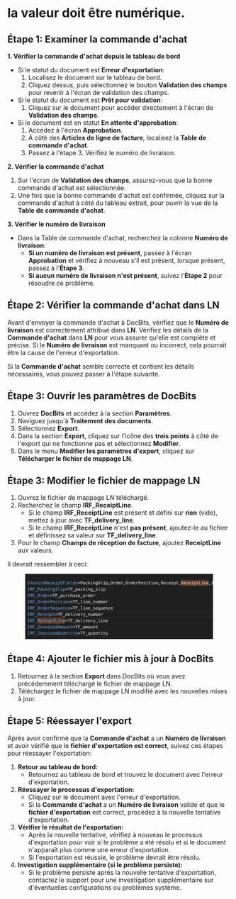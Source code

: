# la valeur doit être numérique.

## **Étape 1: Examiner la commande d'achat**

**1. Vérifier la commande d'achat depuis le tableau de bord**

* Si le statut du document est **Erreur d'exportation**:
  1. Localisez le document sur le tableau de bord.
  2. Cliquez dessus, puis sélectionnez le bouton **Validation des champs** pour revenir à l'écran de validation des champs.
* Si le statut du document est **Prêt pour validation**:
  1. Cliquez sur le document pour accéder directement à l'écran de **Validation des champs**.
* Si le document est en statut **En attente d'approbation**:
  1. Accédez à l'écran **Approbation**.
  2. À côté des **Articles de ligne de facture**, localisez la **Table de commande d'achat**.
  3. Passez à l'étape 3. Vérifiez le numéro de livraison.

**2. Vérifier la commande d'achat**

1. Sur l'écran de **Validation des champs**, assurez-vous que la bonne commande d'achat est sélectionnée.
2. Une fois que la bonne commande d'achat est confirmée, cliquez sur la commande d'achat à côté du tableau extrait, pour ouvrir la vue de la **Table de commande d'achat**.

**3. Vérifier le numéro de livraison**

* Dans la Table de commande d'achat, recherchez la colonne **Numéro de livraison**:
  * **Si un numéro de livraison est présent**, passez à l'écran **Approbation** et vérifiez à nouveau s'il est présent, lorsque présent, passez à l'**Étape 3**.
  * **Si aucun numéro de livraison n'est présent**, suivez l'**Étape 2** pour résoudre ce problème.

## Étape 2: Vérifier la commande d'achat dans LN

Avant d'envoyer la commande d'achat à DocBits, vérifiez que le **Numéro de livraison** est correctement attribué dans **LN**. Vérifiez les détails de la **Commande d'achat** dans **LN** pour vous assurer qu'elle est complète et précise. Si le **Numéro de livraison** est manquant ou incorrect, cela pourrait être la cause de l'erreur d'exportation.

Si la **Commande d'achat** semble correcte et contient les détails nécessaires, vous pouvez passer à l'étape suivante.

## **Étape 3: Ouvrir les paramètres de DocBits**

1. Ouvrez **DocBits** et accédez à la section **Paramètres**.
2. Naviguez jusqu'à **Traitement des documents**.
3. Sélectionnez **Export**.
4. Dans la section **Export**, cliquez sur l'icône des **trois points** à côté de l'export qui ne fonctionne pas et sélectionnez **Modifier**.
5. Dans le menu **Modifier les paramètres d'export**, cliquez sur **Télécharger le fichier de mappage LN**.

## **Étape 3: Modifier le fichier de mappage LN**

1. Ouvrez le fichier de mappage LN téléchargé.
2. Recherchez le champ **IRF\_ReceiptLine**.
   * Si le champ **IRF\_ReceiptLine** est présent et défini sur **rien** (vide), mettez à jour avec **TF\_delivery\_line**.
   * Si le champ **IRF\_ReceiptLine** n'est **pas présent**, ajoutez-le au fichier et définissez sa valeur sur **TF\_delivery\_line**.
3. Pour le champ **Champs de réception de facture**, ajoutez **ReceiptLine** aux valeurs.

Il devrait ressembler à ceci:

<figure><img src="../../../../.gitbook/assets/ReceiptLine.png" alt="" width="563"><figcaption></figcaption></figure>

## **Étape 4: Ajouter le fichier mis à jour à DocBits**

1. Retournez à la section **Export** dans DocBits où vous avez précédemment téléchargé le fichier de mappage LN.
2. Téléchargez le fichier de mappage LN modifié avec les nouvelles mises à jour.

## Étape 5: Réessayer l'export

Après avoir confirmé que la **Commande d'achat** a un **Numéro de livraison** et avoir vérifié que le **fichier d'exportation est correct**, suivez ces étapes pour réessayer l'exportation:

1. **Retour au tableau de bord:**
   * Retournez au tableau de bord et trouvez le document avec l'erreur d'exportation.
2. **Réessayer le processus d'exportation:**
   * Cliquez sur le document avec l'erreur d'exportation.
   * Si la **Commande d'achat** a un **Numéro de livraison** valide et que le **fichier d'exportation** est correct, procédez à la nouvelle tentative d'exportation.
3. **Vérifier le résultat de l'exportation:**
   * Après la nouvelle tentative, vérifiez à nouveau le processus d'exportation pour voir si le problème a été résolu et si le document n'apparaît plus comme une erreur d'exportation.
   * Si l'exportation est réussie, le problème devrait être résolu.
4. **Investigation supplémentaire (si le problème persiste):**
   * Si le problème persiste après la nouvelle tentative d'exportation, contactez le support pour une investigation supplémentaire sur d'éventuelles configurations ou problèmes système.
